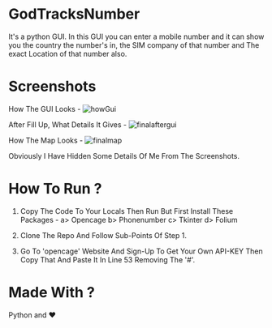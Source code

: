 # GodTracksNumber
It's a python GUI. In this GUI you can enter a mobile number and it can show you the country the number's in, the SIM company of that number and The exact Location of that number also. 

# Screenshots

How The GUI Looks - 
![howGui](https://github.com/ArunavaCoderEm/GodTracksNumber/assets/121813676/6a4eb2b9-a6b9-40af-b822-b0c9ea91c722)

After Fill Up, What Details It Gives - 
![finalaftergui](https://github.com/ArunavaCoderEm/GodTracksNumber/assets/121813676/bc9e8360-d7f2-4746-b280-0bde8ed4cad8)

How The Map Looks - 
![finalmap](https://github.com/ArunavaCoderEm/GodTracksNumber/assets/121813676/fd178b27-9b4e-47d0-ac7c-3fe72e63884c)

Obviously I Have Hidden Some Details Of Me From The Screenshots.

# How To Run ?
1. Copy The Code To Your Locals Then Run But First Install These Packages - 
    a> Opencage
    b> Phonenumber
    c> Tkinter
    d> Folium

2. Clone The Repo And Follow Sub-Points Of Step 1.
3. Go To 'opencage' Website And Sign-Up To Get Your Own API-KEY Then Copy That And Paste It In Line 53 Removing The '#'.
   
# Made With ?
Python and ❤️
